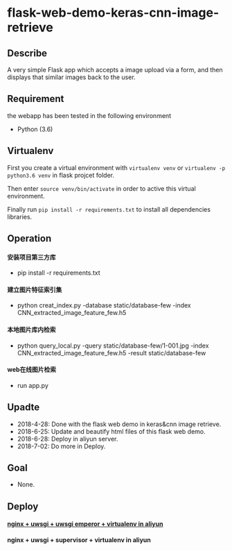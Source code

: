 # flask-web-demo-keras-cnn-image-retrieve

## Describe

A very simple Flask app which accepts a image upload via a form, and then displays that similar images back to the user.

## Requirement

the webapp has been tested in the following environment

* Python (3.6)

## Virtualenv

First you create a virtual environment with `virtualenv venv` or `virtualenv -p python3.6 venv` in flask projcet folder.

Then enter `source venv/bin/activate` in order to active this virtual environment. 

Finally run `pip install -r requirements.txt` to install all dependencies libraries.

## Operation

#### 安装项目第三方库
- pip install -r requirements.txt

#### 建立图片特征索引集
- python creat_index.py -database static/database-few -index CNN_extracted_image_feature_few.h5

#### 本地图片库内检索
- python query_local.py -query static/database-few/1-001.jpg -index CNN_extracted_image_feature_few.h5 -result static/database-few

#### web在线图片检索
- run app.py

## Upadte

- 2018-4-28: Done with the flask web demo in keras&cnn image retrieve.
- 2018-6-25: Update and beautify html files of this flask web demo.
- 2018-6-28: Deploy in aliyun server.
- 2018-7-02: Do more in Deploy.

## Goal

- None.

## Deploy

#### [nginx + uwsgi + uwsgi emperor + virtualenv in aliyun](http://47.106.11.169:80/image-retrieve)

#### nginx + uwsgi + supervisor + virtualenv in aliyun
